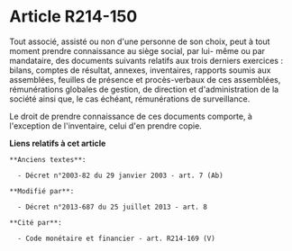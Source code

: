 # Article R214-150

Tout associé, assisté ou non d'une personne de son choix, peut à tout moment prendre connaissance au siège social, par lui-
même ou par mandataire, des documents suivants relatifs aux trois derniers exercices : bilans, comptes de résultat, annexes,
inventaires, rapports soumis aux assemblées, feuilles de présence et procès-verbaux de ces assemblées, rémunérations globales
de gestion, de direction et d'administration de la société ainsi que, le cas échéant, rémunérations de surveillance. 

Le droit de prendre connaissance de ces documents comporte, à l'exception de l'inventaire, celui d'en prendre copie.

**Liens relatifs à cet article**

	**Anciens textes**:

	  - Décret n°2003-82 du 29 janvier 2003 - art. 7 (Ab)

	**Modifié par**:

	  - Décret n°2013-687 du 25 juillet 2013 - art. 8

	**Cité par**:

	  - Code monétaire et financier - art. R214-169 (V)
